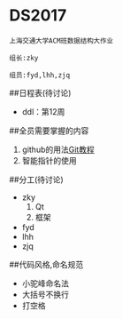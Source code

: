 # DS2017
    上海交通大学ACM班数据结构大作业

    组长:zky

    组员:fyd,lhh,zjq
##日程表(待讨论)
- ddl：第12周
 
##全员需要掌握的内容
 1. github的用法[Git教程](http://www.liaoxuefeng.com/wiki/0013739516305929606dd18361248578c67b8067c8c017b000)
 2. 智能指针的使用

##分工(待讨论)
 - zky
   1. Qt
   2. 框架
 - fyd
 - lhh
 - zjq

##代码风格,命名规范
- 小驼峰命名法
- 大括号不换行
- 打空格
